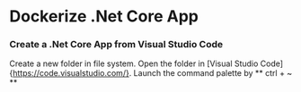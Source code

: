 # Dockerize .Net Core App

### Create a .Net Core App from Visual Studio Code

Create a new folder in file system. Open the folder in [Visual Studio Code]{https://code.visualstudio.com/}. Launch the command palette by ** ctrl + ~ **